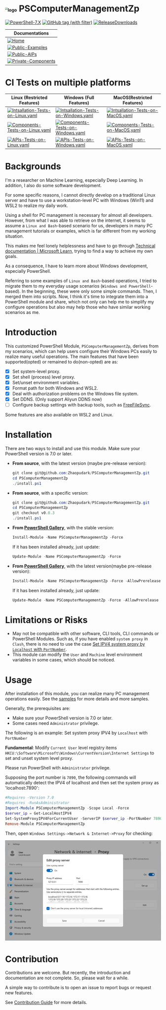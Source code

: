 # <img src="https://raw.githubusercontent.com/PowerShell/PowerShell/master/assets/av_colors_128.svg?sanitize=true" alt="logo" style="zoom:50%;" /> PSComputerManagementZp

[![PowerShell-7.X](https://img.shields.io/badge/PowerShell-7.X-blue?logo=powershell)](https://learn.microsoft.com/en-us/powershell/)
[![GitHub tag (with filter)](https://img.shields.io/github/v/tag/Zhaopudark/PSComputerManagementZp)](https://github.com/Zhaopudark/PSComputerManagementZp/tags)
[![ReleaseDownloads](https://img.shields.io/github/downloads/Zhaopudark/PSComputerManagementZp/total.svg?style=flat-square)](https://github.com/Zhaopudark/PSComputerManagementZp/releases)

| Documentations                                               |
| ------------------------------------------------------------ |
| [![Home](https://img.shields.io/badge/Home-Home-blue)](README.md) |
| [![Public-Examples](https://img.shields.io/badge/Public-Examples-royalblue)](Examples/README.md) |
| [![Public-AIPs](https://img.shields.io/badge/Public-AIPs-orange)](Docs/APIs/README.md) |
| [![Private-Components](https://img.shields.io/badge/Private-Components-pink)](Docs/Components/README.md) |

# CI Tests on multiple platforms

| Linux (Restricted Features)                                  | Windows (Full Features)                                      | MacOS(Restricted Features)                                   |
| ------------------------------------------------------------ | ------------------------------------------------------------ | ------------------------------------------------------------ |
| [![Intsallation-Tests-on-Linux.yaml](https://github.com/Zhaopudark/PSComputerManagementZp/actions/workflows/Intsallation-Tests-on-Linux.yaml/badge.svg)](https://github.com/Zhaopudark/PSComputerManagementZp/actions) | [![Intsallation-Tests-on-Windows.yaml](https://github.com/Zhaopudark/PSComputerManagementZp/actions/workflows/Intsallation-Tests-on-Windows.yaml/badge.svg)](https://github.com/Zhaopudark/PSComputerManagementZp/actions) | [![Intsallation-Tests-on-MacOS.yaml](https://github.com/Zhaopudark/PSComputerManagementZp/actions/workflows/Intsallation-Tests-on-MacOS.yaml/badge.svg)](https://github.com/Zhaopudark/PSComputerManagementZp/actions) |
| [![Components-Tests-on-Linux.yaml](https://github.com/Zhaopudark/PSComputerManagementZp/actions/workflows/Components-Tests-on-Linux.yaml/badge.svg)](https://github.com/Zhaopudark/PSComputerManagementZp/actions) | [![Components-Tests-on-Windows.yaml](https://github.com/Zhaopudark/PSComputerManagementZp/actions/workflows/Components-Tests-on-Windows.yaml/badge.svg)](https://github.com/Zhaopudark/PSComputerManagementZp/actions) | [![Components-Tests-on-MacOS.yaml](https://github.com/Zhaopudark/PSComputerManagementZp/actions/workflows/Components-Tests-on-MacOS.yaml/badge.svg)](https://github.com/Zhaopudark/PSComputerManagementZp/actions) |
| [![APIs-Tests-on-Linux.yaml](https://github.com/Zhaopudark/PSComputerManagementZp/actions/workflows/APIs-Tests-on-Linux.yaml/badge.svg)](https://github.com/Zhaopudark/PSComputerManagementZp/actions) | [![APIs-Tests-on-Windows.yaml](https://github.com/Zhaopudark/PSComputerManagementZp/actions/workflows/APIs-Tests-on-Windows.yaml/badge.svg)](https://github.com/Zhaopudark/PSComputerManagementZp/actions) | [![APIs-Tests-on-MacOS.yaml](https://github.com/Zhaopudark/PSComputerManagementZp/actions/workflows/APIs-Tests-on-MacOS.yaml/badge.svg)](https://github.com/Zhaopudark/PSComputerManagementZp/actions) |

# Backgrounds

I'm a researcher on Machine Learning, especially Deep Learning. In addition, I also do some software development. 

For some specific reasons, I cannot directly develop on a traditional Linux server and have to use a workstation-level PC with Windows (Win11) and WSL2 to realize my daily work. 

Using a shell for PC management is necessary for almost all developers. However, from what I was able to retrieve on the internet, it seems to assume a `Linux and Bash`-based scenario for us, developers in many PC management tutorials or examples, which is far different from my working situation.

This makes me feel lonely helplessness and have to go through [Technical documentation | Microsoft Learn](https://learn.microsoft.com/en-us/docs/), trying to find a way to achieve my own goals.

As a consequence, I have to learn more about Windows development, especially PowerShell. 

Referring to some examples of `Linux and Bash`-based operations, I tried to migrate them to my everyday usage scenarios (`Windows and PowerShell`-based). In the beginning, these were only some simple commands. Then, I merged them into scripts. Now, I think it's time to integrate them into a PowerShell module and share, which not only can help me to simplify my configure operations but also may help those who have similar working scenarios as me.  

# Introduction

This customized PowerShell Module, `PSComputerManagementZp`, derives from my scenarios, which can help users configure their Windows PCs easily to realize many useful operations. The main features that have been supported(opted) or remained to do(non-opted) are as:

- [x] Set system-level proxy.
- [x] Set shell (process) level proxy.
- [x] Set/unset environment variables.
- [x] Format path for both Windows and WSL2.
- [x] Deal with authorization problems on the Windows file system.
- [x] Set DDNS. (Only support Aliyun DDNS now)
- [ ] Configure backup settings with backup tools, such as [FreeFileSync](https://freefilesync.org/download.php).

Some features are also available on WSL2 and Linux.

# Installation
There are two ways to install and use this module. Make sure your PowerShell version is 7.0 or later.

- **From source**, with the latest version (maybe pre-release version):

  ```powershell
  git clone git@github.com:Zhaopudark/PSComputerManagementZp.git
  cd PSComputerManagementZp
  ./install.ps1
  ```

- **From source**, with a specific version:

  ```powershell
  git clone git@github.com:Zhaopudark/PSComputerManagementZp.git
  cd PSComputerManagementZp
  git checkout v0.0.3
  ./install.ps1
  ```
  
- **From [PowerShell Gallery](https://www.powershellgallery.com/)**, with the stable version:

  ```powershell
  Install-Module -Name PSComputerManagementZp -Force
  ```
  If it has been installed already, just update:
  ```powershell
  Update-Module -Name PSComputerManagementZp -Force
  ```

- **From [PowerShell Gallery](https://www.powershellgallery.com/)**, with the latest version(maybe pre-release version):

  ```powershell
  Install-Module -Name PSComputerManagementZp -Force -AllowPrerelease
  ```
  If it has been installed already, just update:
  ```powershell
  Update-Module -Name PSComputerManagementZp -Force -AllowPrerelease
  ```

# Limitations or Risks

- May not be compatible with other software, CLI tools, CLI commands or PowerShell Modules. Such as, if you have enabled `system proxy` in `Clash`, there is no need to use the case [Set IPV4 system proxy by `Localhost` with `PortNumber`](#Set-system-proxy-IPV4-by-Localhost-with-PortNumber).
- This module can modify the `User` and `Machine` level environment variables in some cases, which should be noticed.

# Usage

After installation of this module, you can realize many PC management operations easily. See the [samples](Examples/README.md) for more details and more samples.

Generally, the prerequisites are:

- Make sure your PowerShell version is 7.0 or later.
- Some cases need `Administrator` privilege.

The following is an example: Set system proxy IPV4 by `Localhost` with `PortNumber`

**Fundamental**: Modify `Current User` level registry items  `HKCU:\Software\Microsoft\Windows\CurrentVersion\Internet Settings` to set and unset system level proxy.

Please run PowerShell with `Administrator` privilege. 

Supposing the port number is `7890`, the following commands will automatically detect the IPV4 of localhost and then set the system proxy as 'localhost:7890':

```powershell
#Requires -Version 7.0
#Requires -RunAsAdministrator
Import-Module PSComputerManagementZp -Scope Local -Force
$server_ip = Get-LocalHostIPV4
Set-SystemProxyIPV4ForCurrentUser -ServerIP $server_ip -PortNumber 7890
Remove-Module PSComputerManagementZp
```

Then, open `Windows Settings->Network & Internet->Proxy` for checking:

<img src="./Assets/README.assets/image-20230703160155455.png" alt="image-20230703160155455" style="zoom:67%;" />

# Contribution

Contributions are welcome. But recently, the introduction and documentation are not complete. So, please wait for a while.

A simple way to contribute is to open an issue to report bugs or request new features.

See [Contribution Guide](CONTRIBUTION.md) for more details.
